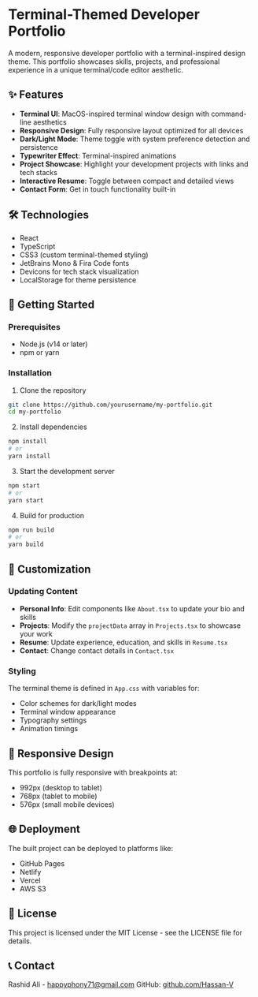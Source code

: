 # Terminal-Themed Developer Portfolio

A modern, responsive developer portfolio with a terminal-inspired design theme. This portfolio showcases skills, projects, and professional experience in a unique terminal/code editor aesthetic.

## ✨ Features

- **Terminal UI**: MacOS-inspired terminal window design with command-line aesthetics
- **Responsive Design**: Fully responsive layout optimized for all devices
- **Dark/Light Mode**: Theme toggle with system preference detection and persistence
- **Typewriter Effect**: Terminal-inspired animations
- **Project Showcase**: Highlight your development projects with links and tech stacks
- **Interactive Resume**: Toggle between compact and detailed views
- **Contact Form**: Get in touch functionality built-in

## 🛠️ Technologies

- React
- TypeScript
- CSS3 (custom terminal-themed styling)
- JetBrains Mono & Fira Code fonts
- Devicons for tech stack visualization
- LocalStorage for theme persistence

## 🚀 Getting Started

### Prerequisites

- Node.js (v14 or later)
- npm or yarn

### Installation

1. Clone the repository

```bash
git clone https://github.com/yourusername/my-portfolio.git
cd my-portfolio
```

2. Install dependencies

```bash
npm install
# or
yarn install
```

3. Start the development server

```bash
npm start
# or
yarn start
```

4. Build for production

```bash
npm run build
# or
yarn build
```

## 📝 Customization

### Updating Content

- **Personal Info**: Edit components like `About.tsx` to update your bio and skills
- **Projects**: Modify the `projectData` array in `Projects.tsx` to showcase your work
- **Resume**: Update experience, education, and skills in `Resume.tsx`
- **Contact**: Change contact details in `Contact.tsx`

### Styling

The terminal theme is defined in `App.css` with variables for:

- Color schemes for dark/light modes
- Terminal window appearance
- Typography settings
- Animation timings

## 📱 Responsive Design

This portfolio is fully responsive with breakpoints at:

- 992px (desktop to tablet)
- 768px (tablet to mobile)
- 576px (small mobile devices)

## 🌐 Deployment

The built project can be deployed to platforms like:

- GitHub Pages
- Netlify
- Vercel
- AWS S3

## 📄 License

This project is licensed under the MIT License - see the LICENSE file for details.

## 📞 Contact

Rashid Ali - [happyphony71@gmail.com](mailto:happyphony71@gmail.com)
GitHub: [github.com/Hassan-V](https://github.com/Hassan-V)
